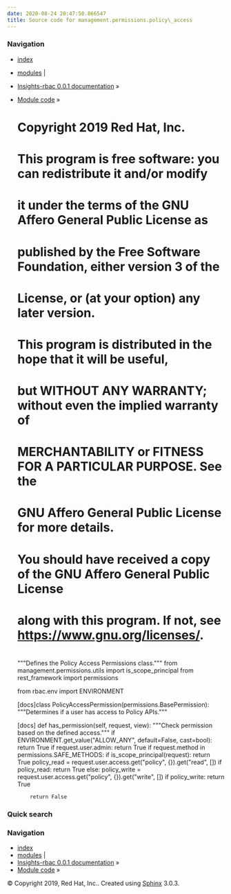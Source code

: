 ```yaml
---
date: 2020-08-24 20:47:50.866547
title: Source code for management.permissions.policy\_access
---
```

### Navigation

  - [index](../../../../genindex/ "General Index")
  - [modules](../../../../py-modindex/ "Python Module Index") |
  - [Insights-rbac 0.0.1 documentation](../../../../index/) »
  - [Module code](../../../index/) »


    #
    # Copyright 2019 Red Hat, Inc.
    #
    # This program is free software: you can redistribute it and/or modify
    # it under the terms of the GNU Affero General Public License as
    # published by the Free Software Foundation, either version 3 of the
    # License, or (at your option) any later version.
    #
    # This program is distributed in the hope that it will be useful,
    # but WITHOUT ANY WARRANTY; without even the implied warranty of
    # MERCHANTABILITY or FITNESS FOR A PARTICULAR PURPOSE.  See the
    # GNU Affero General Public License for more details.
    #
    # You should have received a copy of the GNU Affero General Public License
    # along with this program.  If not, see <https://www.gnu.org/licenses/>.
    #
    """Defines the Policy Access Permissions class."""
    from management.permissions.utils import is_scope_principal
    from rest_framework import permissions
    
    from rbac.env import ENVIRONMENT
    
    
    [docs]class PolicyAccessPermission(permissions.BasePermission):
        """Determines if a user has access to Policy APIs."""
    
    [docs]    def has_permission(self, request, view):
            """Check permission based on the defined access."""
            if ENVIRONMENT.get_value("ALLOW_ANY", default=False, cast=bool):
                return True
            if request.user.admin:
                return True
            if request.method in permissions.SAFE_METHODS:
                if is_scope_principal(request):
                    return True
                policy_read = request.user.access.get("policy", {}).get("read", [])
                if policy_read:
                    return True
            else:
                policy_write = request.user.access.get("policy", {}).get("write", [])
                if policy_write:
                    return True
    
            return False

### Quick search

### Navigation

  - [index](../../../../genindex/ "General Index")
  - [modules](../../../../py-modindex/ "Python Module Index") |
  - [Insights-rbac 0.0.1 documentation](../../../../index/) »
  - [Module code](../../../index/) »

© Copyright 2019, Red Hat, Inc.. Created using
[Sphinx](http://sphinx-doc.org/) 3.0.3.